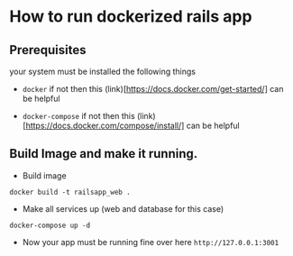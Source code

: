 # How to run dockerized rails app

## Prerequisites

your system must be installed the following things

- `docker` if not then this (link)[https://docs.docker.com/get-started/] can be helpful

- `docker-compose` if not then this (link)[https://docs.docker.com/compose/install/] can be helpful 



## Build Image and make it running.

- Build image

```
docker build -t railsapp_web .
```

- Make all services up (web and database for this case)

```
docker-compose up -d
```

- Now your app must be running fine over here `http://127.0.0.1:3001`
